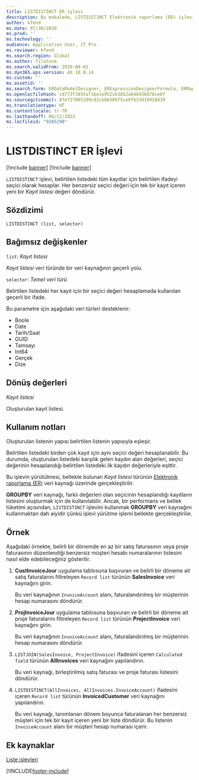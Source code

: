 ```yaml
---
title: LISTDISTINCT ER işlevi
description: Bu makalede, LISTDISTINCT Elektronik raporlama (ER) işlevinin nasıl kullanıldığı hakkında bilgi sağlanmaktadır.
author: kfend
ms.date: 07/30/2020
ms.prod: ''
ms.technology: ''
audience: Application User, IT Pro
ms.reviewer: kfend
ms.search.region: Global
ms.author: filatovm
ms.search.validFrom: 2020-08-01
ms.dyn365.ops.version: AX 10.0.14
ms.custom: ''
ms.assetid: ''
ms.search.form: ERDataModelDesigner, ERExpressionDesignerFormula, ERMappedFormatDesigner, ERModelMappingDesigner
ms.openlocfilehash: cd773f3455af1be1e952cb3852a648436670ce0f
ms.sourcegitcommit: 87e727005399c82cbb6509f5ce9fb33d18928d30
ms.translationtype: HT
ms.contentlocale: tr-TR
ms.lasthandoff: 08/12/2022
ms.locfileid: "9285290"
---
```

# <a name="listdistinct-er-function"></a>LISTDISTINCT ER İşlevi

[!include [banner](../includes/banner.md)]
[!include [banner](../includes/preview-banner.md)]

`LISTDISTINCT` işlevi, belirtilen listedeki tüm kayıtlar için belirtilen ifadeyi seçici olarak hesaplar. Her benzersiz seçici değeri için tek bir kayıt içeren yeni bir *Kayıt listesi* değeri döndürür.

## <a name="syntax"></a>Sözdizimi

```
LISTDISTINCT (list, selector)
```

## <a name="arguments"></a>Bağımsız değişkenler

`list`: *Kayıt listesi*

*Kayıt listesi* veri türünde bir veri kaynağının geçerli yolu.

`selector`: *Temel veri türü*

Belirtilen listedeki her kayıt için bir seçici değeri hesaplamada kullanılan geçerli bir ifade.

Bu parametre için aşağıdaki veri türleri desteklenir:

- Boole
- Date
- Tarih/Saat
- GUID
- Tamsayı
- Int64
- Gerçek
- Dize

## <a name="return-values"></a>Dönüş değerleri

*Kayıt listesi*

Oluşturulan kayıt listesi.

## <a name="usage-notes"></a>Kullanım notları

Oluşturulan listenin yapısı belirtilen listenin yapısıyla eşleşir.

Belirtilen listedeki birden çok kayıt için aynı seçici değeri hesaplanabilir. Bu durumda, oluşturulan listedeki karşılık gelen kaydın alan değerleri, seçici değerinin hesaplandığı belirtilen listedeki ilk kaydın değerleriyle eşittir.

Bu işlevin yürütülmesi, bellekte bulunan *Kayıt listesi* türünün [Elektronik raporlama (ER)](general-electronic-reporting.md) veri kaynağı üzerinde gerçekleştirilir.

**GROUPBY** veri kaynağı, farklı değerleri olan seçicinin hesaplandığı kayıtların listesini oluşturmak için de kullanılabilir. Ancak, bir performans ve bellek tüketimi açısından, `LISTDISTINCT` işlevini kullanmak **GROUPBY** veri kaynağını kullanmaktan dah aiyidir çünkü işlevi yürütme işlemi bellekte gerçekleştirilie.

## <a name="example"></a>Örnek

Aşağıdaki örnekte, belirli bir dönemde en az bir satış faturasının veya proje faturasının düzenlendiği benzersiz müşteri hesabı numaralarının listesini nasıl elde edebileceğiniz gösterilir.

1. **CustInvoiceJour** uygulama tablosuna başvuran ve belirli bir döneme ait satış faturalarını filtreleyen `Record list` türünün **SalesInvoice** veri kaynağını girin.

    Bu veri kaynağının `InvoiceAccount` alanı, faturalandırılmış bir müşterinin hesap numarasını döndürür.

2. **ProjInvoiceJour** uygulama tablosuna başvuran ve belirli bir döneme ait proje faturalarını filtreleyen `Record list` türünün **ProjectInvoice** veri kaynağını girin.

    Bu veri kaynağının `InvoiceAccount` alanı, faturalandırılmış bir müşterinin hesap numarasını döndürür.

3. `LISTJOIN(SalesInvoice, ProjectInvoice)` ifadesini içeren `Calculated field` türünün **AllInvoices** veri kaynağını yapılandırın.

    Bu veri kaynağı, birleştirilmiş satış faturası ve proje faturası listesini döndürür.

4. `LISTDISTINCT(AllInvoices, AllInvoices.InvoiceAccount)` ifadesini içeren `Record list` türünün **InvoicedCustomer** veri kaynağını yapılandırın.

    Bu veri kaynağı, tanımlanan dönem boyunca faturalanan her benzersiz müşteri için tek bir kayıt içeren yeni bir liste döndürür. Bu listenin `InvoiceAccount` alanı bir müşteri hesap numarası içerir.

## <a name="additional-resources"></a>Ek kaynaklar

[Liste işlevleri](er-functions-category-list.md)


[!INCLUDE[footer-include](../../../includes/footer-banner.md)]
